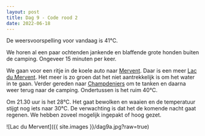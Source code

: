 ```yaml
---
layout: post
title: Dag 9 - Code rood 2
date: 2022-06-18
---
```

De weersvoorspelling voor vandaag is 41°C.

We horen al een paar ochtenden jankende en blaffende grote honden buiten de camping. Ongeveer 15 minuten per keer.

We gaan voor een ritje in de koele auto naar [Mervent](https://nl.wikipedia.org/wiki/Mervent). Daar is een meer [Lac du Mervent](https://www.lacs-et-etangs-de-france.fr/lac-de-mervent-24.html). Het meer is zo groen dat het niet aantrekkelijk is om het water in te gaan. Verder gereden naar [Champdeniers](https://en.wikipedia.org/wiki/Champdeniers) om te tanken en daarna weer terug naar de camping. Ondertussen is het ruim 40°C.

Om 21.30 uur is het 28°C. Het gaat bewolken en waaien en de temperatuur stijgt nog iets naar 30°C. De verwachting is dat het de komende nacht gaat regenen. We hebben zoveel mogelijk ingepakt of hoog gezet.  

![Lac du Mervent]({{ site.images }}/dag9a.jpg?raw=true)
